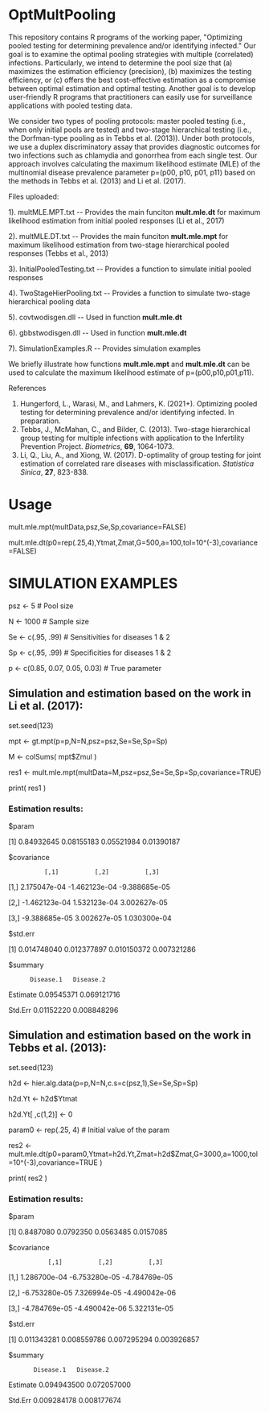 # OptMultPooling

This repository contains R programs of the working paper, "Optimizing pooled testing for determining prevalence and/or identifying infected." Our goal is to examine the optimal pooling strategies with multiple (correlated) infections. Particularly, we intend to determine the pool size that (a) maximizes the estimation efficiency (precision), (b) maximizes the testing efficiency, or (c) offers the best cost-effective estimation as a compromise between optimal estimation and optimal testing. Another goal is to develop user-friendly R programs that practitioners can easily use for surveillance applications with pooled testing data.

We consider two types of pooling protocols: master pooled testing (i.e., when only initial pools are tested) and two-stage hierarchical testing (i.e., the Dorfman-type pooling as in Tebbs et al. (2013)). Under both protocols, we use a duplex discriminatory assay that provides diagnostic outcomes for two infections such as chlamydia and gonorrhea from each single test. Our approach involves calculating the maximum likelihood estimate (MLE) of the multinomial disease prevalence parameter p=(p00, p10, p01, p11) based on the methods in Tebbs et al. (2013) and Li et al. (2017).


Files uploaded:

1). multMLE.MPT.txt -- Provides the main funciton **mult.mle.dt** for maximum likelihood estimation from initial pooled responses (Li et al., 2017)

2). multMLE.DT.txt -- Provides the main funciton **mult.mle.mpt** for maximum likelihood estimation from two-stage hierarchical pooled responses (Tebbs et al., 2013)

3). InitialPooledTesting.txt -- Provides a function to simulate initial pooled responses

4). TwoStageHierPooling.txt -- Provides a function to simulate two-stage hierarchical pooling data

5). covtwodisgen.dll -- Used in function **mult.mle.dt**

6). gbbstwodisgen.dll -- Used in function **mult.mle.dt**

7). SimulationExamples.R -- Provides simulation examples

We briefly illustrate how functions **mult.mle.mpt** and **mult.mle.dt** can be used to calculate the maximum likelihood estimate of p=(p00,p10,p01,p11).


References
1. Hungerford, L., Warasi, M., and Lahmers, K. (2021+). Optimizing pooled testing for determining prevalence and/or identifying infected. In preparation.
2. Tebbs, J., McMahan, C., and Bilder, C. (2013). Two-stage hierarchical group testing for multiple infections with application to the Infertility Prevention Project. _Biometrics_, **69**, 1064-1073.
3. Li, Q., Liu, A., and Xiong, W. (2017). D-optimality of group testing for joint estimation of correlated rare diseases with misclassification. _Statistica Sinica_, **27**, 823-838.



# Usage

mult.mle.mpt(multData,psz,Se,Sp,covariance=FALSE)

mult.mle.dt(p0=rep(.25,4),Ytmat,Zmat,G=500,a=100,tol=10^(-3),covariance=FALSE)


# SIMULATION EXAMPLES 
psz <- 5           # Pool size

N <- 1000          # Sample size

Se <- c(.95, .99)  # Sensitivities for diseases 1 & 2   

Sp <- c(.95, .99)  # Specificities for diseases 1 & 2 

p <- c(0.85, 0.07, 0.05, 0.03)  # True parameter


## Simulation and estimation based on the work in Li et al. (2017):

set.seed(123)

mpt <- gt.mpt(p=p,N=N,psz=psz,Se=Se,Sp=Sp)

M <- colSums( mpt$Zmul )

res1 <- mult.mle.mpt(multData=M,psz=psz,Se=Se,Sp=Sp,covariance=TRUE)

print( res1 )


### Estimation results:

$param

[1] 0.84932645 0.08155183 0.05521984 0.01390187

$covariance

              [,1]          [,2]          [,3]
              
[1,]  2.175047e-04 -1.462123e-04 -9.388685e-05

[2,] -1.462123e-04  1.532123e-04  3.002627e-05

[3,] -9.388685e-05  3.002627e-05  1.030300e-04

$std.err

[1] 0.014748040 0.012377897 0.010150372 0.007321286


$summary

          Disease.1   Disease.2
          
Estimate 0.09545371 0.069121716

Std.Err  0.01152220 0.008848296



## Simulation and estimation based on the work in Tebbs et al. (2013):

set.seed(123)

h2d <- hier.alg.data(p=p,N=N,c.s=c(psz,1),Se=Se,Sp=Sp)

h2d.Yt <- h2d$Ytmat

h2d.Yt[ ,c(1,2)] <- 0

param0 <- rep(.25, 4)  # Initial value of the param

res2 <- mult.mle.dt(p0=param0,Ytmat=h2d.Yt,Zmat=h2d$Zmat,G=3000,a=1000,tol=10^(-3),covariance=TRUE )
                         
print( res2 )


### Estimation results:

$param

[1] 0.8487080 0.0792350 0.0563485 0.0157085

$covariance

               [,1]          [,2]          [,3]
               
[1,]  1.286700e-04 -6.753280e-05 -4.784769e-05

[2,] -6.753280e-05  7.326994e-05 -4.490042e-06

[3,] -4.784769e-05 -4.490042e-06  5.322131e-05

$std.err

[1] 0.011343281 0.008559786 0.007295294 0.003926857

$summary

           Disease.1   Disease.2
           
Estimate 0.094943500 0.072057000

Std.Err  0.009284178 0.008177674

